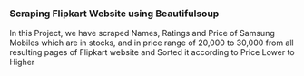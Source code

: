 ### Scraping Flipkart Website using Beautifulsoup

In this Project, we have scraped Names, 
Ratings and Price of Samsung Mobiles which are in stocks,
and in price range of 20,000 to 30,000 from all resulting pages of Flipkart website and Sorted it according to Price Lower to Higher

